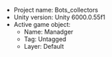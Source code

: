 <!-- UNITY CODE ASSIST INSTRUCTIONS START -->
- Project name: Bots_collectors
- Unity version: Unity 6000.0.55f1
- Active game object:
  - Name: Manadger
  - Tag: Untagged
  - Layer: Default
<!-- UNITY CODE ASSIST INSTRUCTIONS END -->